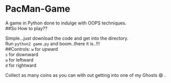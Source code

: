 # PacMan-Game
A game in Python done to indulge with OOPS techniques.<br>
##So How to play??

Simple...just download the code and get into the directory.<br>
Run `python2 game.py` and boom..there it is..!!!<br>
##Controls:
`w` for upward<br>
`s` for downward<br>
`a` for leftward<br>
`d` for rightward<br>

Collect as many coins as you can with out getting into one of my Ghosts :smile: .
